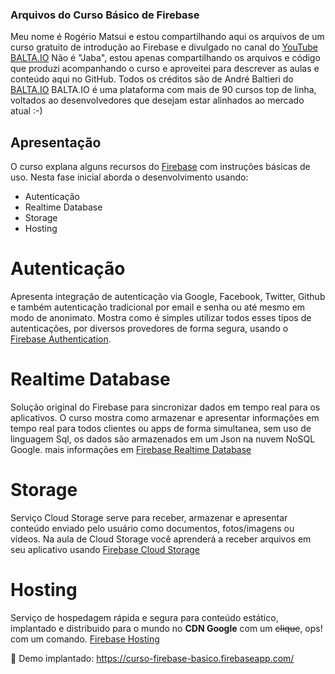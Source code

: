 ### Arquivos do Curso Básico de Firebase
Meu nome é Rogério Matsui e estou compartilhando aqui os arquivos de um curso gratuito de introdução ao Firebase e divulgado no canal do [YouTube BALTA.IO](https://www.youtube.com/playlist?list=PLHlHvK2lnJnccBL9grcoRxv8CsLa9Q_4q)
Não é "Jaba", estou apenas compartilhando os arquivos e código que produzi acompanhando o curso e aproveitei para descrever as aulas e conteúdo aqui no GitHub.
Todos os créditos são de André Baltieri do [BALTA.IO](http://balta.io/)
BALTA.IO é uma plataforma com mais de 90 cursos top de linha, voltados ao desenvolvedores que desejam estar alinhados ao mercado atual :-)


## Apresentação
O curso explana alguns recursos do [Firebase](http://firebase.google.com/) com instruções básicas de uso. Nesta fase inicial aborda o desenvolvimento usando:
- Autenticação 
- Realtime Database
- Storage
- Hosting

# Autenticação
Apresenta integração de autenticação via Google, Facebook, Twitter, Github e também autenticação tradicional por email e senha ou até mesmo em modo de anonimato. Mostra como é simples utilizar todos esses tipos de autenticações, por diversos provedores de forma segura, usando o [Firebase Authentication](https://firebase.google.com/docs/auth/?hl=pt-br).

# Realtime Database
Solução original do Firebase para sincronizar dados em tempo real para os aplicativos. O curso mostra como armazenar e apresentar informações em tempo real para todos clientes ou apps de forma simultanea, sem uso de linguagem Sql, os dados são armazenados em um Json na nuvem NoSQL Google.
mais informações em [Firebase Realtime Database](https://firebase.google.com/docs/database/?hl=pt-br)

# Storage
Serviço Cloud Storage serve para receber, armazenar e apresentar conteúdo enviado pelo usuário como documentos, fotos/imagens ou vídeos.
Na aula de Cloud Storage você aprenderá a receber arquivos em seu aplicativo usando [Firebase Cloud Storage](https://firebase.google.com/docs/storage/?hl=pt-br) 

# Hosting
Serviço de hospedagem rápida e segura para conteúdo estático, implantado e distribuido para o mundo no __CDN Google__ com um ~~clique~~, ops! com um comando.
[Firebase Hosting](https://firebase.google.com/docs/hosting/?hl=pt-br)

:japanese_ogre: Demo implantado:
https://curso-firebase-basico.firebaseapp.com/ 



